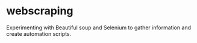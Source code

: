 # webscraping

Experimenting with Beautiful soup and Selenium to gather information and create automation scripts.
